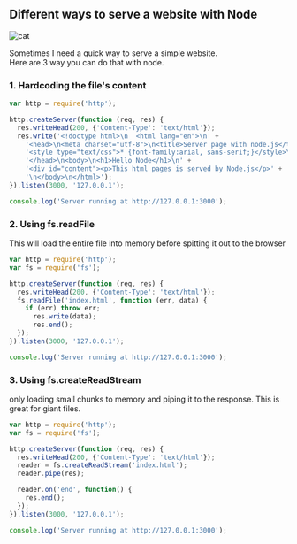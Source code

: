 ## Different ways to serve a website with Node

![cat](http://img.thesun.co.uk/multimedia/archive/01690/134480338496_1690194a.gif)

Sometimes I need a quick way to serve a simple website.  
Here are 3 way you can do that with node.

### 1. Hardcoding the file's content

```js
var http = require('http');

http.createServer(function (req, res) {
  res.writeHead(200, {'Content-Type': 'text/html'});
  res.write('<!doctype html>\n  <html lang="en">\n' +
    '<head>\n<meta charset="utf-8">\n<title>Server page with node.js</title>\n' +
    '<style type="text/css">* {font-family:arial, sans-serif;}</style>\n' +
    '</head>\n<body>\n<h1>Hello Node</h1>\n' +
    '<div id="content"><p>This html pages is served by Node.js</p>' +
    '\n</body>\n</html>');
}).listen(3000, '127.0.0.1');

console.log('Server running at http://127.0.0.1:3000');
```

### 2. Using fs.readFile

This will load the entire file into memory before spitting it out to the browser

```js
var http = require('http');
var fs = require('fs');

http.createServer(function (req, res) {
  res.writeHead(200, {'Content-Type': 'text/html'});
  fs.readFile('index.html', function (err, data) {
    if (err) throw err;
      res.write(data);
      res.end();
  });
}).listen(3000, '127.0.0.1');

console.log('Server running at http://127.0.0.1:3000');
```

### 3. Using fs.createReadStream

only loading small chunks to memory and piping it to the response. This is great for giant files.
  
```js
var http = require('http');
var fs = require('fs');

http.createServer(function (req, res) {
  res.writeHead(200, {'Content-Type': 'text/html'});
  reader = fs.createReadStream('index.html');
  reader.pipe(res);

  reader.on('end', function() {
    res.end();
  });
}).listen(3000, '127.0.0.1');

console.log('Server running at http://127.0.0.1:3000');
```
